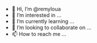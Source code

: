 - 👋 Hi, I’m @remyloua
- 👀 I’m interested in ...
- 🌱 I’m currently learning ...
- 💞️ I’m looking to collaborate on ...
- 📫 How to reach me ...

<!---
remyloua/remyloua is a ✨ special ✨ repository because its `README.md` (this file) appears on your GitHub profile.
You can click the Preview link to take a look at your changes.
--->
